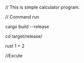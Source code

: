 // This is simple calculator program.

// Command run

cargo build --release

cd target/release/

rust 1 + 2

//Excute

